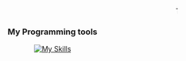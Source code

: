 <!DOCTYPE html>
<html lang="pt-br">
<head>
    <meta charset="UTF-8">
    <meta name="viewport" content="width=device-width, initial-scale=1.0">       
</head>
<body>    
    <marquee><h1 align="center">Meu Próprio Read-me</h1></marquee>
    <marquee direction="left">Texto</marquee>
<div align="center">
  <h3>My Programming tools</h3>
    
  [![My Skills](https://skillicons.dev/icons?i=html,css,js,postman,github,vscode)](https://skillicons.dev)
  
</div>
</body>
</html>
